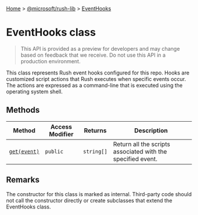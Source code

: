 [Home](./index) &gt; [@microsoft/rush-lib](rush-lib.md) &gt; [EventHooks](rush-lib.eventhooks.md)

# EventHooks class

> This API is provided as a preview for developers and may change based on feedback that we receive. Do not use this API in a production environment.

This class represents Rush event hooks configured for this repo. Hooks are customized script actions that Rush executes when specific events occur. The actions are expressed as a command-line that is executed using the operating system shell.

## Methods

|  Method | Access Modifier | Returns | Description |
|  --- | --- | --- | --- |
|  [`get(event)`](rush-lib.eventhooks.get.md) | `public` | `string[]` | Return all the scripts associated with the specified event. |

## Remarks

The constructor for this class is marked as internal. Third-party code should not call the constructor directly or create subclasses that extend the EventHooks class.

